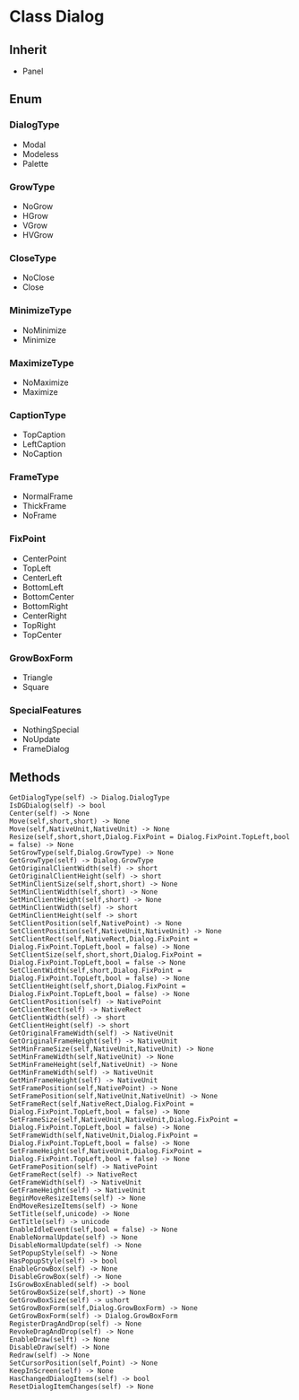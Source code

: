 # Class Dialog

## Inherit

* Panel

## Enum

### DialogType

* Modal
* Modeless
* Palette

### GrowType

* NoGrow
* HGrow
* VGrow
* HVGrow

### CloseType

* NoClose
* Close

### MinimizeType

* NoMinimize
* Minimize

### MaximizeType

* NoMaximize
* Maximize

### CaptionType

* TopCaption
* LeftCaption
* NoCaption

### FrameType

* NormalFrame
* ThickFrame
* NoFrame

### FixPoint

* CenterPoint
* TopLeft
* CenterLeft
* BottomLeft
* BottomCenter
* BottomRight
* CenterRight
* TopRight
* TopCenter

### GrowBoxForm

* Triangle
* Square

### SpecialFeatures

* NothingSpecial
* NoUpdate
* FrameDialog


## Methods
```
GetDialogType(self) -> Dialog.DialogType
IsDGDialog(self) -> bool
Center(self) -> None
Move(self,short,short) -> None
Move(self,NativeUnit,NativeUnit) -> None
Resize(self,short,short,Dialog.FixPoint = Dialog.FixPoint.TopLeft,bool = false) -> None
SetGrowType(self,Dialog.GrowType) -> None
GetGrowType(self) -> Dialog.GrowType
GetOriginalClientWidth(self) -> short
GetOriginalClientHeight(self) -> short
SetMinClientSize(self,short,short) -> None
SetMinClientWidth(self,short) -> None
SetMinClientHeight(self,short) -> None
GetMinClientWidth(self) -> short
GetMinClientHeight(self -> short
SetClientPosition(self,NativePoint) -> None
SetClientPosition(self,NativeUnit,NativeUnit) -> None
SetClientRect(self,NativeRect,Dialog.FixPoint = Dialog.FixPoint.TopLeft,bool = false) -> None
SetClientSize(self,short,short,Dialog.FixPoint = Dialog.FixPoint.TopLeft,bool = false -> None
SetClientWidth(self,short,Dialog.FixPoint = Dialog.FixPoint.TopLeft,bool = false) -> None
SetClientHeight(self,short,Dialog.FixPoint = Dialog.FixPoint.TopLeft,bool = false) -> None
GetClientPosition(self) -> NativePoint
GetClientRect(self) -> NativeRect
GetClientWidth(self) -> short
GetClientHeight(self) -> short
GetOriginalFrameWidth(self) -> NativeUnit
GetOriginalFrameHeight(self) -> NativeUnit
SetMinFrameSize(self,NativeUnit,NativeUnit) -> None
SetMinFrameWidth(self,NativeUnit) -> None
SetMinFrameHeight(self,NativeUnit) -> None
GetMinFrameWidth(self) -> NativeUnit
GetMinFrameHeight(self) -> NativeUnit
SetFramePosition(self,NativePoint) -> None
SetFramePosition(self,NativeUnit,NativeUnit) -> None
SetFrameRect(self,NativeRect,Dialog.FixPoint = Dialog.FixPoint.TopLeft,bool = false) -> None
SetFrameSize(self,NativeUnit,NativeUnit,Dialog.FixPoint = Dialog.FixPoint.TopLeft,bool = false) -> None
SetFrameWidth(self,NativeUnit,Dialog.FixPoint = Dialog.FixPoint.TopLeft,bool = false) -> None
SetFrameHeight(self,NativeUnit,Dialog.FixPoint = Dialog.FixPoint.TopLeft,bool = false) -> None
GetFramePosition(self) -> NativePoint
GetFrameRect(self) -> NativeRect
GetFrameWidth(self) -> NativeUnit
GetFrameHeight(self) -> NativeUnit
BeginMoveResizeItems(self) -> None
EndMoveResizeItems(self) -> None
SetTitle(self,unicode) -> None
GetTitle(self) -> unicode
EnableIdleEvent(self,bool = false) -> None
EnableNormalUpdate(self) -> None
DisableNormalUpdate(self) -> None
SetPopupStyle(self) -> None
HasPopupStyle(self) -> bool
EnableGrowBox(self) -> None
DisableGrowBox(self) -> None
IsGrowBoxEnabled(self) -> bool
SetGrowBoxSize(self,short) -> None
GetGrowBoxSize(self) -> ushort
SetGrowBoxForm(self,Dialog.GrowBoxForm) -> None
GetGrowBoxForm(self) -> Dialog.GrowBoxForm
RegisterDragAndDrop(self) -> None
RevokeDragAndDrop(self) -> None
EnableDraw(selft) -> None
DisableDraw(self) -> None
Redraw(self) -> None
SetCursorPosition(self,Point) -> None
KeepInScreen(self) -> None
HasChangedDialogItems(self) -> bool
ResetDialogItemChanges(self) -> None
```
